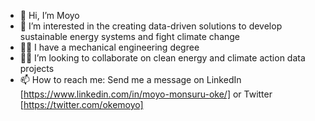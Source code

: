 - 👋 Hi, I’m Moyo
- 👀 I’m interested in the creating data-driven solutions to develop sustainable energy systems and fight climate change
- 👨‍🎓 I have a mechanical engineering degree
- 👨‍💻 I’m looking to collaborate on clean energy and climate action data projects
- 📫 How to reach me: Send me a message on LinkedIn [https://www.linkedin.com/in/moyo-monsuru-oke/] or Twitter [https://twitter.com/okemoyo]

<!---
OkeMoyo/OkeMoyo is a ✨ special ✨ repository because its `README.md` (this file) appears on your GitHub profile.
You can click the Preview link to take a look at your changes.
--->
